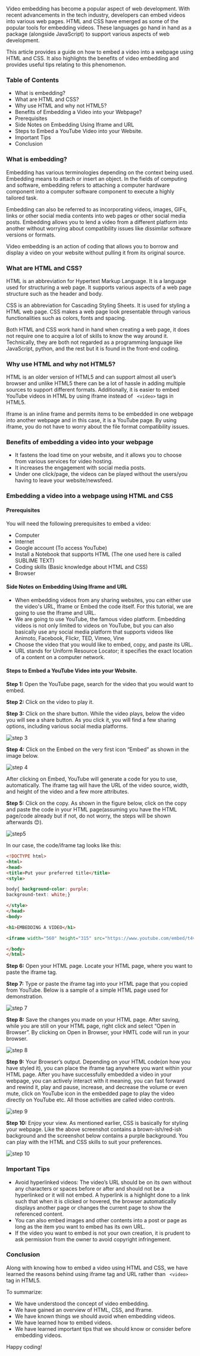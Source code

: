 Video embedding has become a popular aspect of web development. With recent advancements in the tech industry, developers can embed videos into various web pages. HTML and CSS have emerged as some of the popular tools for embedding videos. These languages go hand in hand as a package (alongside JavaScript) to support various aspects of web development.

This article provides a guide on how to embed a video into a webpage using HTML and CSS. It also highlights the benefits of video embedding and provides useful tips relating to this phenomenon. 

### Table of Contents
- What is embedding?
- What are HTML and CSS?
- Why use HTML and why not HTML5?
- Benefits of Embedding a Video into your Webpage?
- Prerequisites
- Side Notes on Embedding Using Iframe and URL
- Steps to Embed a YouTube Video into your Website.
- Important Tips
- Conclusion

### What is embedding?
Embedding has various terminologies depending on the context being used. Embedding means to attach or insert an object. In the fields of computing and software, embedding refers to attaching a computer hardware component into a computer software component to execute a highly tailored task.

Embedding can also be referred to as incorporating videos, images, GIFs, links or other social media contents into web pages or other social media posts. Embedding allows you to lend a video from a different platform into another without worrying about compatibility issues like dissimilar software versions or formats.

Video embedding is an action of coding that allows you to borrow and display a video on your website without pulling it from its original source.

### What are HTML and CSS? 
HTML is an abbreviation for Hypertext Markup Language. It is a language used for structuring a web page. It supports various aspects of a web page structure such as the header and body. 

CSS is an abbreviation for Cascading Styling Sheets. It is used for styling a HTML web page. CSS makes a web page look presentable through various functionalities such as colors, fonts and spacing.

Both HTML and CSS work hand in hand when creating a web page, it does not require one to acquire a lot of skills to know the way around it. Technically, they are both not regarded as a programming language like JavaScript, python, and the rest but it is found in the front-end coding.

### Why use HTML and why not HTML5?
HTML is an older version of HTML5 and can support almost all user’s browser and unlike HTML5 there can be a lot of hassle in adding multiple sources to support different formats. Additionally, it is easier to embed YouTube videos in HTML by using iframe instead of ``` <video>```  tags in HTML5.

Iframe is an inline frame and permits items to be embedded in one webpage into another webpage and in this case, it is a YouTube page. By using iframe, you do not have to worry about the file format compatibility issues.

### Benefits of embedding a video into your webpage
- It fastens the load time on your website, and it allows you to choose from various services for video hosting.
- It increases the engagement with social media posts.
- Under one click/page, the videos can be played without the users/you having to leave your website/newsfeed.

### Embedding a video into a webpage using HTML and CSS

#### Prerequisites
You will need the following prerequisites to embed a video:
- Computer
- Internet
- Google account (To access YouTube)
- Install a Notebook that supports HTML (The one used here is called SUBLIME TEXT) 
- Coding skills (Basic knowledge about HTML and CSS)
- Browser 

#### Side Notes on Embedding Using Iframe and URL
- When embedding videos from any sharing websites, you can either use the video's URL, Iframe or Embed the code itself. For this tutorial, we are going to use the Iframe and URL.
- We are going to use YouTube, the famous video platform. Embedding videos is not only limited to videos on YouTube, but you can also basically use any social media platform that supports videos like Animoto, Facebook, Flickr, TED, Vimeo, Vine
- Choose the video that you would like to embed, copy, and paste its URL.
- URL stands for Uniform Resource Locator; it specifies the exact location of a content on a computer network.

#### Steps to Embed a YouTube Video into your Website.
**Step 1:** Open the YouTube page, search for the video that you would want to embed. 

**Step 2:** Click on the video to play it.

**Step 3:** Click on the share button. While the video plays, below the video you will see a share button. As you click it, you will find a few sharing options, including various social media platforms. 

![step 3](/engineering-education/embedding-a-video-into-a-webpage-using-html-and-css/step-3.jpg)

**Step 4:** Click on the Embed on the very first icon “Embed” as shown in the image below.

 ![step 4](/engineering-education/embedding-a-video-into-a-webpage-using-html-and-css/step-4.jpg)

After clicking on Embed, YouTube will generate a code for you to use, automatically. The iframe tag will have the URL of the video source, width, and height of the video and a few more attributes.

**Step 5:** Click on the copy. 
As shown in the figure below, click on the copy and paste the code in your HTML page(assuming you have the HTML page/code already but if not, do not worry, the steps will be shown afterwards 😊).

 ![step5](/engineering-education/embedding-a-video-into-a-webpage-using-html-and-css/step-5.jpg)                         

In our case, the code/iframe tag looks like this:

```html
<!DOCTYPE html>
<html>
<head>
<title>Put your preferred title</title>
<style>

body{ background-color: purple;
background-text: white;}

</style>
</head>
<body>

<h1>EMBEDDING A VIDEO</h1>

<iframe width="560" height="315" src="https://www.youtube.com/embed/t4vKPhjcMZg" title="YouTube video player" frameborder="0" allow="accelerometer; autoplay; clipboard-write; encrypted-media; gyroscope; picture-in-picture" allowfullscreen></iframe>

</body>
</html>
```

**Step 6:** Open your HTML page.
Locate your HTML page, where you want to paste the iframe tag. 

**Step 7:** Type or paste the iframe tag into your HTML page that you copied from YouTube. Below is a sample of a simple HTML page used for demonstration. 

![step 7](/engineering-education/embedding-a-video-into-a-webpage-using-html-and-css/step-7.jpg)

**Step 8:** Save the changes you made on your HTML page. 
After saving, while you are still on your HTML page, right click and select “Open in Browser”. By clicking on Open in Browser, your HMTL code will run in your browser.

![step 8](/engineering-education/embedding-a-video-into-a-webpage-using-html-and-css/step-8.jpg)

**Step 9:** Your Browser’s output.
Depending on your HTML code(on how you have styled it), you can place the iframe tag anywhere you want within your HTML page. After you have successfully embedded a video in your webpage, you can actively interact with it meaning, you can fast forward and rewind it, play and pause, increase, and decrease the volume or even mute, click on YouTube icon in the embedded page to play the video directly on YouTube etc. All those activities are called video controls.

![step 9](/engineering-education/embedding-a-video-into-a-webpage-using-html-and-css/step-9.jpg)

**Step 10:** Enjoy your view.
As mentioned earlier, CSS is basically for styling your webpage. Like the above screenshot contains a brown-ish/red-ish background and the screenshot below contains a purple background. You can play with the HTML and CSS skills to suit your preferences.
 
 ![step 10](/engineering-education/embedding-a-video-into-a-webpage-using-html-and-css/step-10.jpg)

### Important Tips
- Avoid hyperlinked videos: The video’s URL should be on its own without any characters or spaces before or after and should not be a hyperlinked or it will not embed. A hyperlink is a highlight done to a link such that when it is clicked or hovered, the browser automatically displays another page or changes the current page to show the referenced content.
- You can also embed images and other contents into a post or page as long as the item you want to embed has its own URL.
- If the video you want to embed is not your own creation, it is prudent to ask permission from the owner to avoid copyright infringement.

### Conclusion 
Along with knowing how to embed a video using HTML and CSS, we have learned the reasons behind using iframe tag and URL rather than ``` <video>```  tag in HTML5.

To summarize:

- We have understood the concept of video embedding.
- We have gained an overview of HTML, CSS, and Iframe.
- We have known things we should avoid when embedding videos.
- We have learned how to embed videos.
- We have learned important tips that we should know or consider before embedding videos.



Happy coding!
